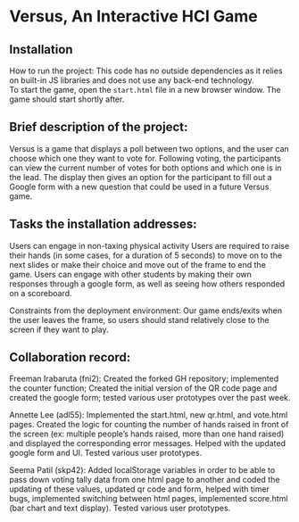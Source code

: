 # Versus, An Interactive HCI Game

## Installation

How to run the project:
This code has no outside dependencies as it relies on built-in JS libraries and does not use any back-end technology.<br>
To start the game, open the `start.html` file in a new browser window. The game should start shortly after. 

## Brief description of the project:

Versus is a game that displays a poll between two options, and the user can choose which one they want to vote for. Following voting, the participants can view the current number of votes for both options and which one is in the lead. The display then gives an option for the participant to fill out a Google form with a new question that could be used in a future Versus game.


## Tasks the installation addresses:
Users can engage in non-taxing physical activity
Users are required to raise their hands (in some cases, for a duration of 5 seconds) to move on to the next slides or make their choice and move out of the frame to end the game. 
Users can engage with other students by making their own responses through a google form, as well as seeing how others responded on a scoreboard.

Constraints from the deployment environment:
Our game ends/exits when the user leaves the frame, so users should stand relatively close to the screen if they want to play. 

## Collaboration record:

Freeman Irabaruta (fni2): Created the forked GH repository; implemented the counter function; Created the initial version of the QR code page and created the google form; tested various user prototypes over the past week.  

Annette Lee (adl55): Implemented the start.html, new qr.html, and vote.html pages. Created the logic for counting the number of hands raised in front of the screen (ex: multiple people’s hands raised, more than one hand raised) and displayed the corresponding error messages. Helped with the updated google form and UI. Tested various user prototypes.

Seema Patil (skp42): Added localStorage variables in order to be able to pass down voting tally data from one html page to another and coded the updating of these values, updated qr code and form, helped with timer bugs, implemented switching between html pages, implemented score.html (bar chart and text display). Tested various user prototypes.
